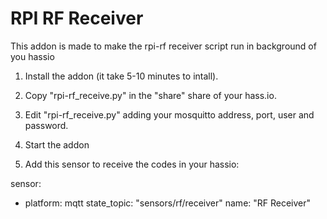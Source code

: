 # RPI RF Receiver

This addon is made to make the rpi-rf receiver script run in background of you hassio

1. Install the addon (it take 5-10 minutes to intall).

2. Copy "rpi-rf_receive.py" in the "share" share of your hass.io.

3. Edit "rpi-rf_receive.py" adding your mosquitto address, port, user and  password. 

4. Start the addon 

5. Add this sensor to receive the codes in your hassio:

sensor:
  - platform: mqtt
    state_topic: "sensors/rf/receiver"
    name: "RF Receiver"

